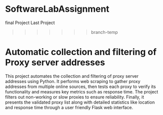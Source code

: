 # SoftwareLabAssignment
final Project
Last Project


>>>>>>> branch-temp
# Automatic collection and filtering of Proxy server addresses 

This project automates the collection and filtering of proxy server addresses using Python. It performs web scraping to gather proxy addresses from multiple online sources, then tests each proxy to verify its functionality and measures key metrics such as response time. The project filters out non-working or slow proxies to ensure reliability. Finally, it presents the validated proxy list along with detailed statistics like location and response time through a user friendly Flask web interface.
